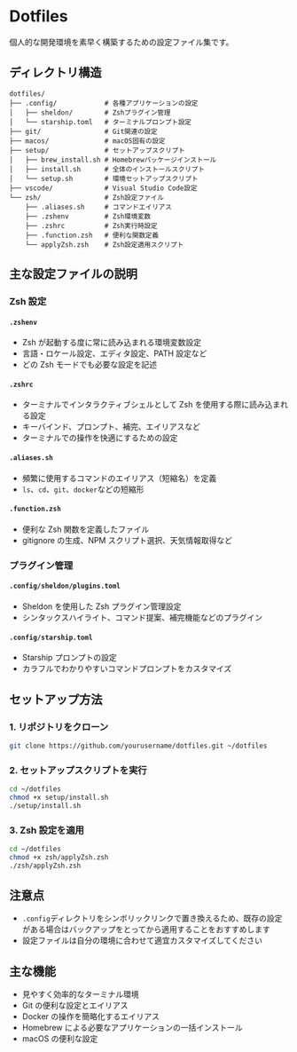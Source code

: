 # Dotfiles

個人的な開発環境を素早く構築するための設定ファイル集です。

## ディレクトリ構造

```
dotfiles/
├── .config/            # 各種アプリケーションの設定
│   ├── sheldon/        # Zshプラグイン管理
│   └── starship.toml   # ターミナルプロンプト設定
├── git/                # Git関連の設定
├── macos/              # macOS固有の設定
├── setup/              # セットアップスクリプト
│   ├── brew_install.sh # Homebrewパッケージインストール
│   ├── install.sh      # 全体のインストールスクリプト
│   └── setup.sh        # 環境セットアップスクリプト
├── vscode/             # Visual Studio Code設定
└── zsh/                # Zsh設定ファイル
    ├── .aliases.sh     # コマンドエイリアス
    ├── .zshenv         # Zsh環境変数
    ├── .zshrc          # Zsh実行時設定
    ├── .function.zsh   # 便利な関数定義
    └── applyZsh.zsh    # Zsh設定適用スクリプト
```

## 主な設定ファイルの説明

### Zsh 設定

#### `.zshenv`

- Zsh が起動する度に常に読み込まれる環境変数設定
- 言語・ロケール設定、エディタ設定、PATH 設定など
- どの Zsh モードでも必要な設定を記述

#### `.zshrc`

- ターミナルでインタラクティブシェルとして Zsh を使用する際に読み込まれる設定
- キーバインド、プロンプト、補完、エイリアスなど
- ターミナルでの操作を快適にするための設定

#### `.aliases.sh`

- 頻繁に使用するコマンドのエイリアス（短縮名）を定義
- `ls`、`cd`、`git`、`docker`などの短縮形

#### `.function.zsh`

- 便利な Zsh 関数を定義したファイル
- gitignore の生成、NPM スクリプト選択、天気情報取得など

### プラグイン管理

#### `.config/sheldon/plugins.toml`

- Sheldon を使用した Zsh プラグイン管理設定
- シンタックスハイライト、コマンド提案、補完機能などのプラグイン

#### `.config/starship.toml`

- Starship プロンプトの設定
- カラフルでわかりやすいコマンドプロンプトをカスタマイズ

## セットアップ方法

### 1. リポジトリをクローン

```bash
git clone https://github.com/yourusername/dotfiles.git ~/dotfiles
```

### 2. セットアップスクリプトを実行

```bash
cd ~/dotfiles
chmod +x setup/install.sh
./setup/install.sh
```

### 3. Zsh 設定を適用

```bash
cd ~/dotfiles
chmod +x zsh/applyZsh.zsh
./zsh/applyZsh.zsh
```

## 注意点

- `.config`ディレクトリをシンボリックリンクで置き換えるため、既存の設定がある場合はバックアップをとってから適用することをおすすめします
- 設定ファイルは自分の環境に合わせて適宜カスタマイズしてください

## 主な機能

- 見やすく効率的なターミナル環境
- Git の便利な設定とエイリアス
- Docker の操作を簡略化するエイリアス
- Homebrew による必要なアプリケーションの一括インストール
- macOS の便利な設定
